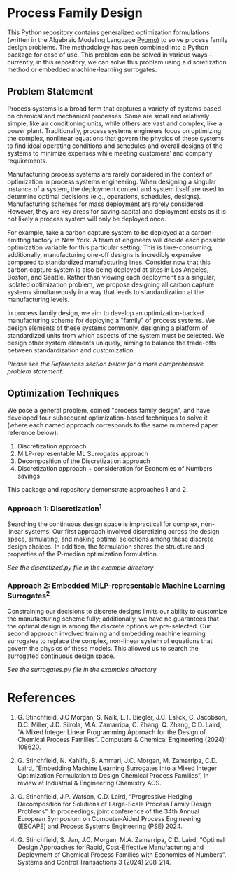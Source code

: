 # Process Family Design

This Python repository contains generalized optimization formulations (written in the Algebraic Modeling Language [Pyomo](https://github.com/Pyomo/pyomo)) to solve process family design problems. The methodology has been combined into a Python package for ease of use. This problem can be solved in various ways – currently, in this repository, we can solve this problem using a discretization method or embedded machine-learning surrogates. 

## Problem Statement

Process systems is a broad term that captures a variety of systems based on chemical and mechanical processes. Some are small and relatively simple, like air conditioning units, while others are vast and complex, like a power plant. Traditionally, process systems engineers focus on optimizing the complex, nonlinear equations that govern the physics of these systems to find ideal operating conditions and schedules and overall designs of the systems to minimize expenses while meeting customers’ and company requirements.

Manufacturing process systems are rarely considered in the context of optimization in process systems engineering. When designing a singular instance of a system, the deployment context and system itself are used to determine optimal decisions (e.g., operations, schedules, designs). Manufacturing schemes for mass deployment are rarely considered. However, they are key areas for saving capital and deployment costs as it is not likely a process system will only be deployed once. 

For example, take a carbon capture system to be deployed at a carbon-emitting factory in New York. A team of engineers will decide each possible optimization variable for this particular setting. This is time-consuming; additionally, manufacturing one-off designs is incredibly expensive compared to standardized manufacturing lines.
Consider now that this carbon capture system is also being deployed at sites in Los Angeles, Boston, and Seattle. Rather than viewing each deployment as a singular, isolated optimization problem, we propose designing all carbon capture systems simultaneously in a way that leads to standardization at the manufacturing levels.

In process family design, we aim to develop an optimization-backed manufacturing scheme for deploying a "family" of process systems. We design elements of these systems commonly, designing a platform of standardized units from which aspects of the system must be selected. We design other system elements uniquely, aiming to balance the trade-offs between standardization and customization.

_Please see the References section below for a more comprehensive problem statement._

## Optimization Techniques

We pose a general problem, coined "process family design", and have developed four subsequent optimization-based techniques to solve it (where each named approach corresponds to the same numbered paper reference below):

1. Discretization approach
2. MILP-representable ML Surrogates approach
3. Decomposition of the Discretization approach
4. Discretization approach + consideration for Economies of Numbers savings

This package and repository demonstrate approaches 1 and 2.

### Approach 1: Discretization<sup>1</sup>

Searching the continuous design space is impractical for complex, non-linear systems. Our first approach involved discretizing across the design space, simulating, and making optimal selections among these discrete design choices. In addition, the formulation shares the structure and properties of the P-median optimization formulation.

_See the discretized.py file in the example directory_

### Approach 2: Embedded MILP-representable Machine Learning Surrogates<sup>2</sup>

Constraining our decisions to discrete designs limits our ability to customize the manufacturing scheme fully; additionally, we have no guarantees that the optimal design is among the discrete options we pre-selected. Our second approach involved training and embedding machine learning surrogates to replace the complex, non-linear system of equations that govern the physics of these models. This allowed us to search the surrogated continuous design space.  

_See the surrogates.py file in the examples directory_

# References

1. G. Stinchfield, J.C Morgan, S. Naik, L.T. Biegler, J.C. Eslick, C. Jacobson, D.C. Miller, J.D. Siirola, M.A. Zamarripa, C. Zhang, Q. Zhang, C.D. Laird, “A Mixed Integer Linear Programming Approach for the Design of Chemical Process Families”. Computers & Chemical Engineering (2024): 108620.

2. G. Stinchfield, N. Kahlife, B. Ammari, J.C. Morgan, M. Zamarripa, C.D. Laird, “Embedding Machine Learning Surrogates into a Mixed Integer Optimization Formulation to Design Chemical Process Families”, In review at Industrial & Engineering Chemistry ACS.

3. G. Stinchfield, J.P. Watson, C.D. Laird, “Progressive Hedging Decomposition for Solutions of Large-Scale Process Family Design Problems”. In proceedings, joint conference of the 34th Annual European Symposium on Computer-Aided Process Engineering (ESCAPE) and Process Systems Engineering (PSE) 2024.

4. G. Stinchfield, S. Jan, J.C. Morgan, M.A. Zamarripa, C.D. Laird, “Optimal Design Approaches for Rapid, Cost-Effective Manufacturing and Deployment of Chemical Process Families with Economies of Numbers”. Systems and Control Transactions 3 (2024) 208-214. 
